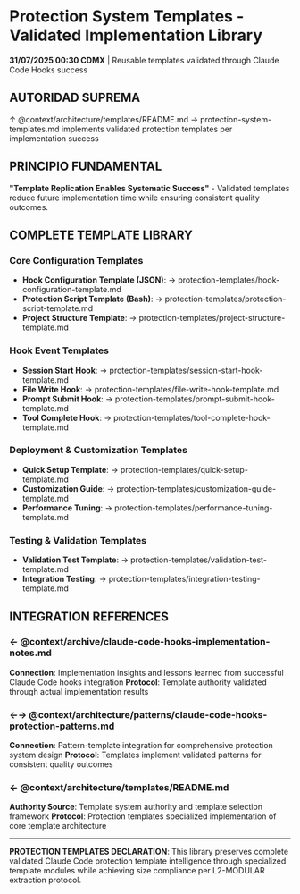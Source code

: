 # Protection System Templates - Validated Implementation Library

**31/07/2025 00:30 CDMX** | Reusable templates validated through Claude Code Hooks success

## AUTORIDAD SUPREMA
↑ @context/architecture/templates/README.md → protection-system-templates.md implements validated protection templates per implementation success

## PRINCIPIO FUNDAMENTAL
**"Template Replication Enables Systematic Success"** - Validated templates reduce future implementation time while ensuring consistent quality outcomes.

## COMPLETE TEMPLATE LIBRARY

### Core Configuration Templates
- **Hook Configuration Template (JSON)**: → protection-templates/hook-configuration-template.md
- **Protection Script Template (Bash)**: → protection-templates/protection-script-template.md
- **Project Structure Template**: → protection-templates/project-structure-template.md

### Hook Event Templates
- **Session Start Hook**: → protection-templates/session-start-hook-template.md
- **File Write Hook**: → protection-templates/file-write-hook-template.md
- **Prompt Submit Hook**: → protection-templates/prompt-submit-hook-template.md
- **Tool Complete Hook**: → protection-templates/tool-complete-hook-template.md

### Deployment & Customization Templates
- **Quick Setup Template**: → protection-templates/quick-setup-template.md
- **Customization Guide**: → protection-templates/customization-guide-template.md
- **Performance Tuning**: → protection-templates/performance-tuning-template.md

### Testing & Validation Templates
- **Validation Test Template**: → protection-templates/validation-test-template.md
- **Integration Testing**: → protection-templates/integration-testing-template.md

## INTEGRATION REFERENCES

### ← @context/archive/claude-code-hooks-implementation-notes.md
**Connection**: Implementation insights and lessons learned from successful Claude Code hooks integration
**Protocol**: Template authority validated through actual implementation results

### ←→ @context/architecture/patterns/claude-code-hooks-protection-patterns.md
**Connection**: Pattern-template integration for comprehensive protection system design
**Protocol**: Templates implement validated patterns for consistent quality outcomes

### ← @context/architecture/templates/README.md
**Authority Source**: Template system authority and template selection framework
**Protocol**: Protection templates specialized implementation of core template architecture

---

**PROTECTION TEMPLATES DECLARATION**: This library preserves complete validated Claude Code protection template intelligence through specialized template modules while achieving size compliance per L2-MODULAR extraction protocol.